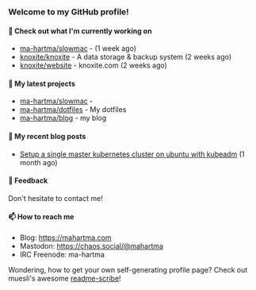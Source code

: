 ### Welcome to my GitHub profile!

#### 🔭 Check out what I'm currently working on

- [ma-hartma/slowmac](https://github.com/ma-hartma/slowmac) -  (1 week ago)
- [knoxite/knoxite](https://github.com/knoxite/knoxite) - A data storage &amp; backup system (2 weeks ago)
- [knoxite/website](https://github.com/knoxite/website) - knoxite.com (2 weeks ago)

#### 🌱 My latest projects

- [ma-hartma/slowmac](https://github.com/ma-hartma/slowmac) - 
- [ma-hartma/dotfiles](https://github.com/ma-hartma/dotfiles) - My dotfiles
- [ma-hartma/blog](https://github.com/ma-hartma/blog) - my blog

#### 📓 My recent blog posts

- [Setup a single master kubernetes cluster on ubuntu with kubeadm](https://mahartma.com/blog/k8s-setup-kubeadm-ubuntu/) (1 month ago)

#### 💬 Feedback

Don't hesitate to contact me!

#### 📫 How to reach me

- Blog: https://mahartma.com
- Mastodon: https://chaos.social/@mahartma
- IRC Freenode: ma-hartma

Wondering, how to get your own self-generating profile page? 
Check out muesli's awesome [readme-scribe](https://github.com/muesli/readme-scribe)!